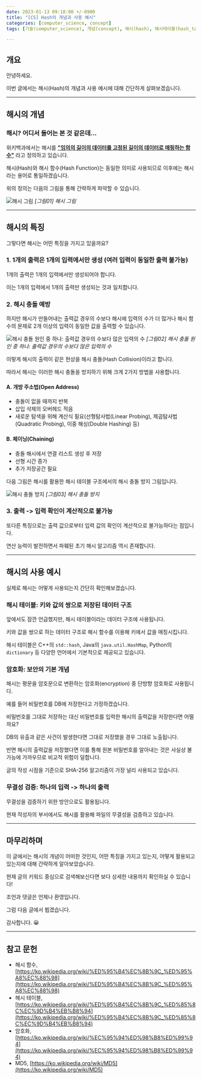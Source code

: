 ```yaml
---
date: 2023-01-13 09:18:00 +/-0900
title: "[CS] Hash의 개념과 사용 예시"
categories: [computer_science, concept]
tags: [기술(computer_science), 개념(concept), 해시(hash), 해시테이블(hash_table), 해시충돌(hash_collision), 보안(security), 무결성(integrity)]

---
```

## 개요
안녕하세요.

이번 글에서는 해시(Hash)의 개념과 사용 예시에 대해 간단하게 살펴보겠습니다. 

---
## 해시의 개념

### 해시? 어디서 들어는 본 것 같은데...

위키백과에서는 해시를 **<u>"임의의 길이의 데이터를 고정된 길이의 데이터로 매핑하는 함수"</u>** 라고 정의하고 있습니다.

해시(Hash)와 해시 함수(Hash Function)는 동일한 의미로 사용되므로 이후에는 해시라는 용어로 통일하겠습니다.

위의 정의는 다음의 그림을 통해 간략하게 파악할 수 있습니다.

![해시 그림](/assets/img/computer_science/1001/1001_01_hash_description.png)
_[그림01] 해시 그림_

---
## 해시의 특징

그렇다면 해시는 어떤 특징을 가지고 있을까요?

### 1. 1개의 출력은 1개의 입력에서만 생성 (여러 입력이 동일한 출력 불가능)

1개의 출력은 1개의 입력에서만 생성되어야 합니다.

이는 1개의 입력에서 1개의 출력만 생성되는 것과 일치합니다.

### 2. 해시 충돌 예방

하지만 해시가 만들어내는 출력값 경우의 수보다 해시에 입력의 수가 더 많거나 해시 함수의 문제로 2개 이상의 입력이 동일한 값을 출력할 수 있습니다.

![해시 충돌 원인 중 하나: 출력값 경우의 수보다 많은 입력의 수](/assets/img/computer_science/1001/1001_02_hash_cause_collision.png)
_[그림02] 해시 충돌 원인 중 하나: 출력값 경우의 수보다 많은 입력의 수_

이렇게 해시의 출력이 같은 현상을 해시 충돌(Hash Collision)이라고 합니다.

따라서 해시는 이러한 해시 충돌을 방지하기 위해 크게 2가지 방법을 사용합니다.

#### A. 개방 주소법(Open Address)

- 충돌이 없을 때까지 반복
- 삽입 삭제의 오버헤드 적음
- 새로운 탐색을 위해 계산식 필요(선형탐사법(Linear Probing), 제곱탐사법(Quadratic Probing), 이중 해싱(Double Hashing) 등)

#### B. 체이닝(Chaining)

- 충돌 해시에서 연결 리스트 생성 후 저장
- 선형 시간 증가
- 추가 저장공간 필요

다음 그림은 해시를 활용한 해시 테이블 구조에서의 해시 충돌 방지 그림입니다.

![해시 충돌 방지](/assets/img/computer_science/1001/1001_03_hash_collision.png)
_[그림03] 해시 충돌 방지_

### 3. 출력 -> 입력 확인이 계산적으로 불가능

또다른 특징으로는 출력 값으로부터 입력 값의 확인이 계산적으로 불가능하다는 점입니다.

연산 능력이 발전하면서 파훼된 초기 해시 알고리즘 역시 존재합니다.

---
## 해시의 사용 예시

실제로 해시는 어떻게 사용되는지 간단히 확인해보겠습니다.

### 해시 테이블: 키와 값의 쌍으로 저장된 데이터 구조

앞에서도 잠깐 언급했지만, 해시 테이블이라는 데이터 구조에 사용됩니다.

키와 값을 쌍으로 하는 데이터 구조로 해시 함수를 이용해 키에서 값을 매칭시킵니다.

해시 테이블은 C++의 ```std::hash```, Java의 ```java.util.HashMap```, Python의 ```dictionary``` 등 다양한 언어에서 기본적으로 제공되고 있습니다.

### 암호화: 보안의 기본 개념

해시는 평문을 암호문으로 변환하는 암호화(encryption) 중 단방향 암호화로 사용됩니다.

예를 들어 비밀번호를 DB에 저장한다고 가정하겠습니다.

비밀번호를 그대로 저장하는 대신 비밀번호를 입력한 해시의 출력값을 저장한다면 어떨까요?

DB의 유출과 같은 사건이 발생한다면 그대로 저장했을 경우 그대로 노출됩니다.

반면 해시의 출력값을 저장했다면 이를 통해 원본 비밀번호를 알아내는 것은 사실상 불가능에 가까우므로 비교적 위험이 덜합니다.

글의 작성 시점을 기준으로 SHA-256 알고리즘이 가장 널리 사용되고 있습니다.

### 무결성 검증: 하나의 입력 -> 하나의 출력

무결성을 검증하기 위한 방안으로도 활용됩니다.

현재 작성자의 부서에서도 해시를 활용해 파일의 무결성을 검증하고 있습니다.

---
## 마무리하며

이 글에서는 해시의 개념이 어떠한 것인지, 어떤 특징을 가지고 있는지, 어떻게 활용되고 있는지에 대해 간략하게 알아보았습니다.

현재 글의 키워드 중심으로 검색해보신다면 보다 상세한 내용까지 확인하실 수 있습니다!

조언과 댓글은 언제나 환영입니다.

그럼 다음 글에서 뵙겠습니다.

감사합니다. 😀

---
## 참고 문헌
- 해시 함수, [https://ko.wikipedia.org/wiki/%ED%95%B4%EC%8B%9C_%ED%95%A8%EC%88%98](https://ko.wikipedia.org/wiki/%ED%95%B4%EC%8B%9C_%ED%95%A8%EC%88%98)
- 해시 테이블, [https://ko.wikipedia.org/wiki/%ED%95%B4%EC%8B%9C_%ED%85%8C%EC%9D%B4%EB%B8%94](https://ko.wikipedia.org/wiki/%ED%95%B4%EC%8B%9C_%ED%85%8C%EC%9D%B4%EB%B8%94)
- 암호화, [https://ko.wikipedia.org/wiki/%EC%95%94%ED%98%B8%ED%99%94](https://ko.wikipedia.org/wiki/%EC%95%94%ED%98%B8%ED%99%94)
- MD5, [https://ko.wikipedia.org/wiki/MD5](https://ko.wikipedia.org/wiki/MD5)
